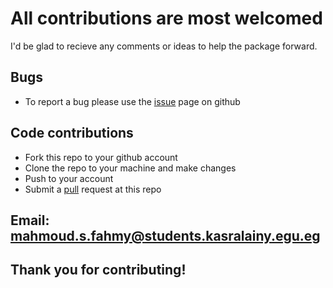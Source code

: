 # All contributions are most welcomed  

I'd be glad to recieve any comments or ideas to help the package forward.  

## Bugs  

* To report a bug please use the [issue](https://github.com/MahShaaban/cRegulome/issues) page on github  

## Code contributions  

* Fork this repo to your github account  
* Clone the repo to your machine and make changes  
* Push to your account  
* Submit a [pull](https://github.com/MahShaaban/cRegulome/pulls) request at this repo  
    
## Email: [mahmoud.s.fahmy@students.kasralainy.egu.eg](mahmoud.s.fahmy@students.kasralainy.egu.eg)  

## Thank you for contributing!  